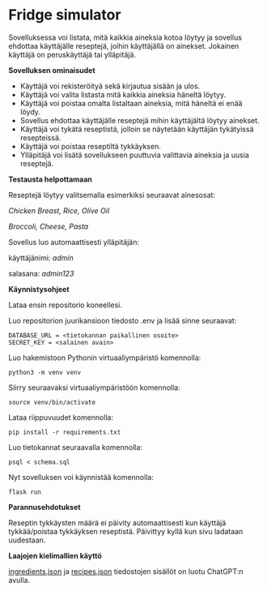 # Fridge simulator
Sovelluksessa voi listata, mitä kaikkia aineksia kotoa löytyy ja sovellus ehdottaa käyttäjälle reseptejä, joihin käyttäjällä on ainekset. Jokainen käyttäjä on peruskäyttäjä tai ylläpitäjä.

**Sovelluksen ominaisudet**
* Käyttäjä voi rekisteröityä sekä kirjautua sisään ja ulos.
* Käyttäjä voi valita listasta mitä kaikkia aineksia häneltä löytyy.
* Käyttäjä voi poistaa omalta listaltaan aineksia, mitä häneltä ei enää löydy.
* Sovellus ehdottaa käyttäjälle reseptejä mihin käyttäjältä löytyy ainekset.
* Käyttäjä voi tykätä reseptistä, jolloin se näytetään käyttäjän tykätyissä resepteissä.
* Käyttäjä voi poistaa reseptiltä tykkäyksen.
* Ylläpitäjä voi lisätä sovellukseen puuttuvia valittavia aineksia ja uusia reseptejä.
  
**Testausta helpottamaan** 

Reseptejä löytyy valitsemalla esimerkiksi seuraavat ainesosat: 

*Chicken Breast, Rice, Olive Oil* 

*Broccoli, Cheese, Pasta*

Sovellus luo automaattisesti ylläpitäjän:

käyttäjänimi: *admin*

salasana: *admin123*



**Käynnistysohjeet**

Lataa ensin repositorio koneellesi.

Luo repositorion juurikansioon tiedosto .env ja lisää sinne seuraavat:

```
DATABASE_URL = <tietokannan paikallinen osoite>
SECRET_KEY = <salainen avain>
```

Luo hakemistoon Pythonin virtuaaliympäristö komennolla:
```
python3 -m venv venv

```

Siirry seuraavaksi virtuaaliympäristöön komennolla:
```
source venv/bin/activate

```

Lataa riippuvuudet komennolla:
```
pip install -r requirements.txt
```
Luo tietokannat seuraavalla komennolla:
```
psql < schema.sql
```
Nyt sovelluksen voi käynnistää komennolla:
```
flask run
```

**Parannusehdotukset**

Reseptin tykkäysten määrä ei päivity automaattisesti kun käyttäjä tykkää/poistaa tykkäyksen reseptistä. Päivittyy kyllä kun sivu ladataan uudestaan.


**Laajojen kielimallien käyttö**

[ingredients.json](https://github.com/alannesanni/fridge_simulator/blob/main/ingredients.json) ja [recipes.json](https://github.com/alannesanni/fridge_simulator/blob/main/recipes.json) tiedostojen sisällöt on luotu ChatGPT:n avulla.
